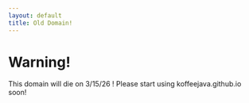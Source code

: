```yaml
---
layout: default
title: Old Domain!
---
```


# Warning!
This domain will die on 3/15/26 !
Please start using koffeejava.github.io soon!
